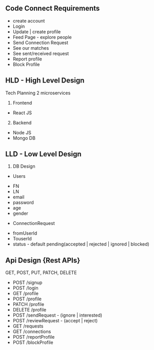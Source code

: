 ## Code Connect Requirements

- create account
- Login
- Update | create profile
- Feed Page - explore people
- Send Connection Request
- See our matches
- See sent/received request
- Report profile
- Block Profile



## HLD - High Level Design
Tech Planning
2 microservices
1. Frontend
  - React JS
2. Backend
  - Node JS
  - Mongo DB 


## LLD - Low Level Design
1. DB Design
  * Users
  - FN
  - LN
  - email
  - password
  - age
  - gender
  
  * ConnectionRequest
  - fromUserId
  - TouserId
  - status - default pending(accepted | rejected | ignored | blocked)



## Api Design {Rest APIs}
GET, POST, PUT, PATCH, DELETE

- POST /signup
- POST /login
- GET /profile
- POST /profile
- PATCH /profile
- DELETE /profile
- POST /sendRequest - (ignore | interested)
- POST /reviewRequest - (accept | reject)
- GET /requests
- GET /connections
- POST /reportProfile
- POST /blockProfile



